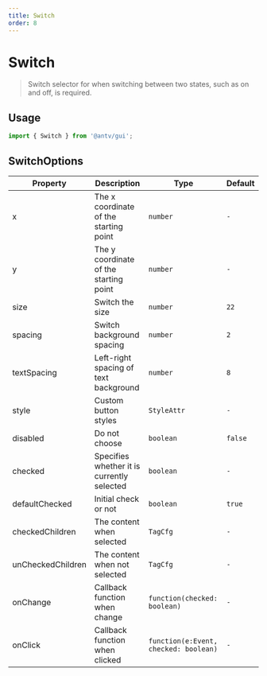 ```yaml
---
title: Switch
order: 8
---
```


# Switch

> Switch selector for when switching between two states, such as on and off, is required.

## Usage

```ts
import { Switch } from '@antv/gui';
```

## SwitchOptions

| **Property**      | **Description**                            | **Type**                                        | **Default** |
| ----------------- | ------------------------------------------ | ----------------------------------------------- | ----------- |
| x                 | The x coordinate of the starting point     | <code>number</code>                             | `-`         |
| y                 | The y coordinate of the starting point     | <code>number</code>                             | `-`         |
| size              | Switch the size                            | <code>number</code>                             | `22`        |
| spacing           | Switch background spacing                  | <code>number</code>                             | `2`         |
| textSpacing       | Left-right spacing of text background      | <code>number</code>                             | `8`         |
| style             | Custom button styles                       | <code>StyleAttr<code>                           | `-`         |
| disabled          | Do not choose                              | <code>boolean</code>                            | `false`     |
| checked           | Specifies whether it is currently selected | <code>boolean<code>                             | `-`         |
| defaultChecked    | Initial check or not                       | <code>boolean<code>                             | `true`      |
| checkedChildren   | The content when selected                  | <code>TagCfg<code>                              | `-`         |
| unCheckedChildren | The content when not selected              | <code>TagCfg<code>                              | `-`         |
| onChange          | Callback function when change              | <code>function(checked: boolean)<code>          | `-`         |
| onClick           | Callback function when clicked             | <code>function(e:Event, checked: boolean)<code> | `-`         |